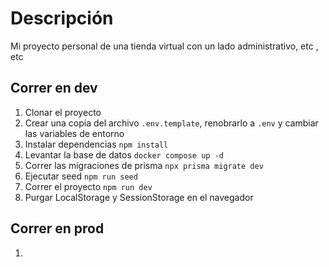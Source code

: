 # Descripción
Mi proyecto personal de una tienda virtual con un lado administrativo, etc , etc

## Correr en dev

1. Clonar el proyecto
2. Crear una copia del archivo ```.env.template```, renobrarlo a ```.env``` y cambiar las variables de entorno
3. Instalar dependencias ```npm install```
4. Levantar la base de datos ```docker compose up -d```
5. Correr las migraciones de prisma ```npx prisma migrate dev```
6. Ejecutar seed ```npm run seed```
7. Correr el proyecto ```npm run dev```
8. Purgar LocalStorage y SessionStorage en el navegador

## Correr en prod

1.